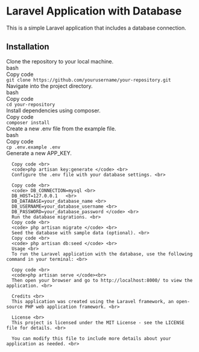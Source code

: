 <h1> Laravel Application with Database</h1>
<p>
      This is a simple Laravel application that includes a database connection.
</p>
<h2>Installation</h2>
         
<p>
      Clone the repository to your local machine. <br>
      bash <br>
      Copy code <br>
      <code>git clone https://github.com/yourusername/your-repository.git </code> <br>
      Navigate into the project directory. <br>
      bash  <br>
      Copy code <br>
      <code>cd your-repository </code> <br>
      Install dependencies using composer. <br>
      Copy code <br>
      <code>composer install </code> <br>
      Create a new .env file from the example file. <br>
      bash <br>
      Copy code <br>
      <code>cp .env.example .env </code> <br>
      Generate a new APP_KEY. <br>
     
      Copy code <br>
      <code>php artisan key:generate </code> <br>
      Configure the .env file with your database settings. <br>
      
      Copy code <br>
      <code> DB_CONNECTION=mysql <br>
      DB_HOST=127.0.0.1   <br>
      DB_DATABASE=your_database_name <br>
      DB_USERNAME=your_database_username <br>
      DB_PASSWORD=your_database_password </code> <br> 
      Run the database migrations. <br>
      Copy code <br>
      <code> php artisan migrate </code> <br>
      Seed the database with sample data (optional). <br>
      Copy code <br>
      <code> php artisan db:seed </code> <br> 
      Usage <br>
      To run the Laravel application with the database, use the following command in your terminal: <br>
      
      Copy code <br>
      <code>php artisan serve </code><br> 
      Then open your browser and go to http://localhost:8000/ to view the application. <br>
      
      Credits <br>
      This application was created using the Laravel framework, an open-source PHP web application framework. <br>
      
      License <br>
      This project is licensed under the MIT License - see the LICENSE file for details. <br>
      
      You can modify this file to include more details about your application as needed. <br>
      
 </p>

